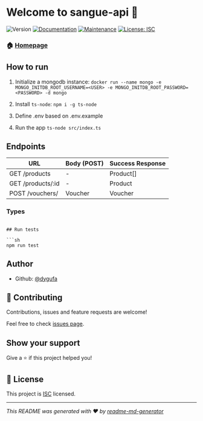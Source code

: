 # Welcome to sangue-api 👋
![Version](https://img.shields.io/badge/version-1.0.0-blue.svg?cacheSeconds=2592000)
[![Documentation](https://img.shields.io/badge/documentation-yes-brightgreen.svg)](https://github.com/dygufa/sangue-api#readme)
[![Maintenance](https://img.shields.io/badge/Maintained%3F-yes-green.svg)](https://github.com/dygufa/sangue-api/graphs/commit-activity)
[![License: ISC](https://img.shields.io/badge/License-ISC-yellow.svg)](https://github.com/dygufa/sangue-api/blob/master/LICENSE)

### 🏠 [Homepage](https://github.com/dygufa/sangue-api#readme)

## How to run

1) Initialize a mongodb instance:
`docker run --name mongo -e MONGO_INITDB_ROOT_USERNAME=<USER> -e MONGO_INITDB_ROOT_PASSWORD=<PASSWORD> -d mongo`

2) Install `ts-node`:
`npm i -g ts-node`

3) Define .env based on .env.example

4) Run the app
`ts-node src/index.ts`

## Endpoints

URL | Body (POST) | Success Response |
--- | --- | ---
GET /products | - | Product[]
GET /products/:id | - | Product
POST /vouchers/ | Voucher | Voucher

### Types

```

## Run tests

```sh
npm run test
```

## Author

* Github: [@dygufa](https://github.com/dygufa)

## 🤝 Contributing

Contributions, issues and feature requests are welcome!

Feel free to check [issues page](https://github.com/dygufa/sangue-api/issues).

## Show your support

Give a ⭐️ if this project helped you!


## 📝 License

This project is [ISC](https://github.com/dygufa/sangue-api/blob/master/LICENSE) licensed.

***
_This README was generated with ❤️ by [readme-md-generator](https://github.com/kefranabg/readme-md-generator)_